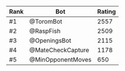 Rank|Bot|Rating
---|---|---
#1|@ToromBot|2557
#2|@RaspFish|2509
#3|@OpeningsBot|2115
#4|@MateCheckCapture|1178
#5|@MinOpponentMoves|650
